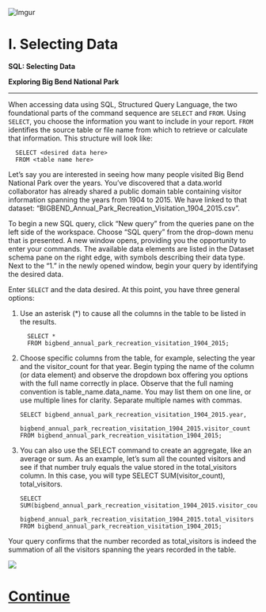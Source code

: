 ![Imgur](https://i.imgur.com/QVOl2oj.png)

# I. Selecting Data

**SQL: Selecting Data**      

**Exploring Big Bend National Park**

---------------

When accessing data using SQL, Structured Query Language, the two foundational parts of the command sequence are `SELECT` and `FROM`. Using `SELECT`, you choose the information you want to include in your report. `FROM` identifies the source table or file name from which to retrieve or calculate that information. This structure will look like:


      SELECT <desired data here>
      FROM <table name here>

Let’s say you are interested in seeing how many people visited Big Bend National Park over the years. You’ve discovered that a data.world collaborator has already shared a public domain table containing visitor information spanning the years from 1904 to 2015. We have linked to that dataset: “BIGBEND_Annual_Park_Recreation_Visitation_1904_2015.csv”.

To begin a new SQL query, click “New query” from the queries pane on the left side of the workspace. Choose “SQL query” from the drop-down menu that is presented. A new window opens, providing you the opportunity to enter your commands. The available data elements are listed in the Dataset schema pane on the right edge, with symbols describing their data type. Next to the “1.” in the newly opened window, begin your query by identifying the desired data.

Enter `SELECT` and the data desired. At this point, you have three general options:


1. Use an asterisk (*) to cause all the columns in the table to be listed in the results.  


         SELECT *
         FROM bigbend_annual_park_recreation_visitation_1904_2015;     


2. Choose specific columns from the table, for example, selecting the year and the visitor_count for that year.  Begin typing the name of the column (or data element) and observe the dropdown box offering you options with the full name correctly in place. Observe that the full naming convention is table_name.data_name. You may list them on one line, or use multiple lines for clarity. Separate multiple names with commas.


       SELECT bigbend_annual_park_recreation_visitation_1904_2015.year,
              bigbend_annual_park_recreation_visitation_1904_2015.visitor_count
       FROM bigbend_annual_park_recreation_visitation_1904_2015;


3. You can also use the SELECT command to create an aggregate, like an average or sum. As an example, let’s sum all the counted visitors and see if that number truly equals the value stored in the total_visitors column. In this case, you will type SELECT SUM(visitor_count), total_visitors.


       SELECT SUM(bigbend_annual_park_recreation_visitation_1904_2015.visitor_count), 
              bigbend_annual_park_recreation_visitation_1904_2015.total_visitors
       FROM bigbend_annual_park_recreation_visitation_1904_2015;

Your query confirms that the number recorded as total_visitors is indeed the summation of all the visitors spanning the years recorded in the table.


![](https://d2mxuefqeaa7sj.cloudfront.net/s_9D70CE64993CA107336D82D79DBE5A168C30D894EE07BF8C411D1E86BD767105_1515386046170_file.png)


# [**Continue**](https://data.world/classrooms/guide-to-data-analysis-with-sql-and-datadotworld/workspace/file?filename=02_select_data_2.md)
